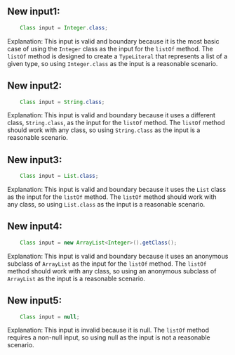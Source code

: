 ## New input1:
```java
    Class input = Integer.class;
```
Explanation: This input is valid and boundary because it is the most basic case of using the `Integer` class as the input for the `listOf` method. The `listOf` method is designed to create a `TypeLiteral` that represents a list of a given type, so using `Integer.class` as the input is a reasonable scenario.

## New input2:
```java
    Class input = String.class;
```
Explanation: This input is valid and boundary because it uses a different class, `String.class`, as the input for the `listOf` method. The `listOf` method should work with any class, so using `String.class` as the input is a reasonable scenario.

## New input3:
```java
    Class input = List.class;
```
Explanation: This input is valid and boundary because it uses the `List` class as the input for the `listOf` method. The `listOf` method should work with any class, so using `List.class` as the input is a reasonable scenario.

## New input4:
```java
    Class input = new ArrayList<Integer>().getClass();
```
Explanation: This input is valid and boundary because it uses an anonymous subclass of `ArrayList` as the input for the `listOf` method. The `listOf` method should work with any class, so using an anonymous subclass of `ArrayList` as the input is a reasonable scenario.

## New input5:
```java
    Class input = null;
```
Explanation: This input is invalid because it is null. The `listOf` method requires a non-null input, so using null as the input is not a reasonable scenario.
